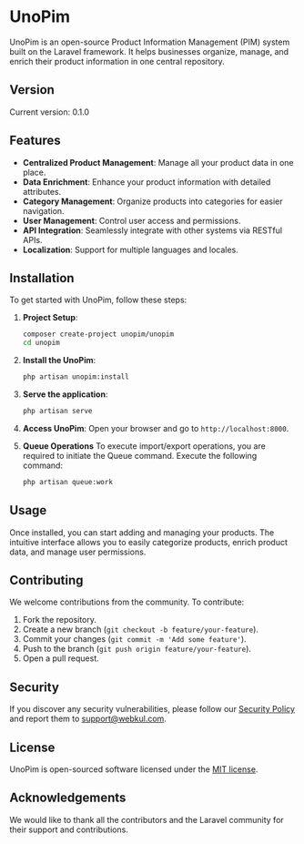 # UnoPim

UnoPim is an open-source Product Information Management (PIM) system built on the Laravel framework. It helps businesses organize, manage, and enrich their product information in one central repository.

## Version

Current version: 0.1.0

## Features

- **Centralized Product Management**: Manage all your product data in one place.
- **Data Enrichment**: Enhance your product information with detailed attributes.
- **Category Management**: Organize products into categories for easier navigation.
- **User Management**: Control user access and permissions.
- **API Integration**: Seamlessly integrate with other systems via RESTful APIs.
- **Localization**: Support for multiple languages and locales.

## Installation

To get started with UnoPim, follow these steps:

1. **Project Setup**:
    ```bash
    composer create-project unopim/unopim
    cd unopim
    ```

2. **Install the UnoPim**:
    ```bash
    php artisan unopim:install
    ```

3. **Serve the application**:
    ```bash
    php artisan serve
    ```

4. **Access UnoPim**:
    Open your browser and go to `http://localhost:8000`.

5. **Queue Operations** 
   To execute import/export operations, you are required to initiate the Queue command. Execute the following command:

   ```bash
   php artisan queue:work
   

## Usage

Once installed, you can start adding and managing your products. The intuitive interface allows you to easily categorize products, enrich product data, and manage user permissions.

## Contributing

We welcome contributions from the community. To contribute:

1. Fork the repository.
2. Create a new branch (`git checkout -b feature/your-feature`).
3. Commit your changes (`git commit -m 'Add some feature'`).
4. Push to the branch (`git push origin feature/your-feature`).
5. Open a pull request.

## Security

If you discover any security vulnerabilities, please follow our [Security Policy](SECURITY.md) and report them to [support@webkul.com](mailto:support@webkul.com).

## License

UnoPim is open-sourced software licensed under the [MIT license](LICENSE).

## Acknowledgements

We would like to thank all the contributors and the Laravel community for their support and contributions.
